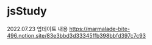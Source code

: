 # jsStudy
2022.07.23 업데이트 내용
https://marmalade-bite-496.notion.site/83e3bbd3d33345ffb398bbfd397c7c93
